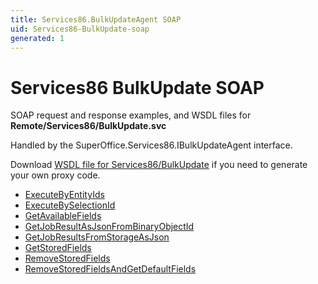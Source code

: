 ```yaml
---
title: Services86.BulkUpdateAgent SOAP
uid: Services86-BulkUpdate-soap
generated: 1
---
```


# Services86 BulkUpdate SOAP

SOAP request and response examples, and WSDL files for **Remote/Services86/BulkUpdate.svc**

Handled by the <see cref="T:SuperOffice.Services86.IBulkUpdateAgent">SuperOffice.Services86.IBulkUpdateAgent</see> interface.

Download [WSDL file for Services86/BulkUpdate](../Services86-BulkUpdate.md) if you need to generate your own proxy code.

* [ExecuteByEntityIds](ExecuteByEntityIds.md)
* [ExecuteBySelectionId](ExecuteBySelectionId.md)
* [GetAvailableFields](GetAvailableFields.md)
* [GetJobResultAsJsonFromBinaryObjectId](GetJobResultAsJsonFromBinaryObjectId.md)
* [GetJobResultsFromStorageAsJson](GetJobResultsFromStorageAsJson.md)
* [GetStoredFields](GetStoredFields.md)
* [RemoveStoredFields](RemoveStoredFields.md)
* [RemoveStoredFieldsAndGetDefaultFields](RemoveStoredFieldsAndGetDefaultFields.md)

